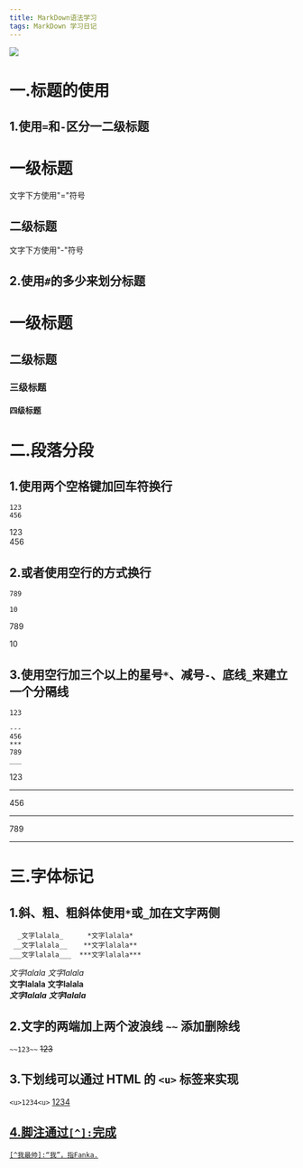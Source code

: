 ```yaml
---
title: MarkDown语法学习
tags: MarkDown 学习日记
---
```


![](https://pan.qia.icu/images/2020/08/22/Qgqk7txaxN/i%E2%99%A5markdown.jpg)

一.标题的使用
=============  
1.使用`=`和`-`区分一二级标题
---------------------------

一级标题
========  
文字下方使用"="符号  

二级标题
-------  
文字下方使用"-"符号  


2.使用`#`的多少来划分标题
----------------------  
# 一级标题  
## 二级标题  
### 三级标题  
#### 四级标题  


二.段落分段
=============  
1.使用两个空格键加回车符换行
--------------------------
```
123  
456
```
123  
456

2.或者使用空行的方式换行
-----------------------

```
789

10
```
789

10

3.使用空行加三个以上的星号`*`、减号`-`、底线`_`来建立一个分隔线
----------------------------

```
123

---
456
***
789
___
```
123

---
456
***
789
___

三.字体标记
=======

1.斜、粗、粗斜体使用`*`或`_`加在文字两侧
---------------------------  
```
  _文字lalala_      *文字lalala*
 __文字lalala__    **文字lalala**
___文字lalala___  ***文字lalala***
```
_文字lalala_  *文字lalala*  
__文字lalala__  **文字lalala**  
___文字lalala___  ***文字lalala***  

2.文字的两端加上两个波浪线 `~~` 添加删除线
-----------------------------  
`~~123~~` ~~123~~

3.下划线可以通过 HTML 的 `<u>` 标签来实现
------------------------------------  
`<u>1234<u>` <u>1234<u>

4.脚注通过`[^]:`完成
---------------------------------  
`[^我最帅]:“我”，指Fanka.`  
[^我最帅]: “我”，指Fanka.  
[^RUNOOB]: 菜鸟教程 -- 学的不仅是技术，更是梦想！！！

